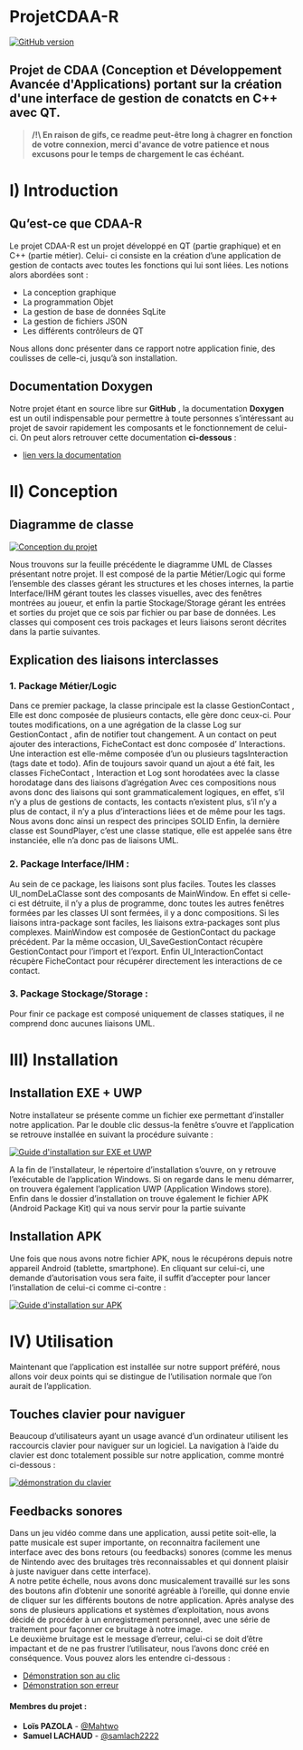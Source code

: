 # ProjetCDAA-R

[![GitHub version](https://img.shields.io/badge/version-2.1.1-purple.svg)](https://img.shields.io/badge)

## Projet de CDAA (Conception et Développement Avancée d'Applications) portant sur la création d'une interface de gestion de conatcts en C++ avec QT.
> **/!\ En raison de gifs, ce readme peut-être long à chagrer en fonction de votre connexion, merci d'avance de votre patience et nous excusons pour le temps de chargement le cas échéant.**

# I) Introduction
## Qu’est-ce que CDAA-R

Le projet CDAA-R est un projet développé en QT (partie graphique) et en C++ (partie métier). Celui-
ci consiste en la création d’une application de gestion de contacts avec toutes les fonctions qui lui sont liées.
Les notions alors abordées sont :
- La conception graphique
- La programmation Objet
- La gestion de base de données SqLite
- La gestion de fichiers JSON
- Les différents contrôleurs de QT

Nous allons donc présenter dans ce rapport notre application finie, des coulisses de celle-ci, jusqu’à son
installation.

## Documentation Doxygen
Notre projet étant en source libre sur **GitHub** , la documentation **Doxygen** est un outil indispensable
pour permettre à toute personnes s’intéressant au projet de savoir rapidement les composants et le
fonctionnement de celui-ci. On peut alors retrouver cette documentation **ci-dessous** :
-  [lien vers la documentation](https://github.com/samlach2222/ProjetCDAA-R/tree/main/Doxygen/html)

# II) Conception
## Diagramme de classe

[![Conception du projet](/Conception/projetCDAA.png)](/Conception/projetCDAA.pdf)

Nous trouvons sur la feuille précédente le diagramme UML de Classes présentant notre projet. Il est
composé de la partie Métier/Logic qui forme l’ensemble des classes gérant les structures et les choses
internes, la partie Interface/IHM gérant toutes les classes visuelles, avec des fenêtres montrées au joueur, et
enfin la partie Stockage/Storage gérant les entrées et sorties du projet que ce sois par fichier ou par base de
données. Les classes qui composent ces trois packages et leurs liaisons seront décrites dans la partie suivantes.

## Explication des liaisons interclasses
### 1. Package Métier/Logic

Dans ce premier package, la classe principale est la classe GestionContact , Elle est donc composée de
plusieurs contacts, elle gère donc ceux-ci. Pour toutes modifications, on a une agrégation de la classe Log
sur GestionContact , afin de notifier tout changement. A un contact on peut ajouter des interactions,
FicheContact est donc composée d’ Interactions. Une interaction est elle-même composée d’un ou
plusieurs tagsInteraction (tags date et todo). Afin de toujours savoir quand un ajout a été fait, les classes
FicheContact , Interaction et Log sont horodatées avec la classe horodatage dans des liaisons d’agrégation
Avec ces compositions nous avons donc des liaisons qui sont grammaticalement logiques, en effet, s’il n’y a
plus de gestions de contacts, les contacts n’existent plus, s’il n’y a plus de contact, il n’y a plus d’interactions
liées et de même pour les tags. Nous avons donc ainsi un respect des principes SOLID
Enfin, la dernière classe est SoundPlayer, c’est une classe statique, elle est appelée sans être instanciée, elle
n’a donc pas de liaisons UML.

### 2. Package Interface/IHM :

Au sein de ce package, les liaisons sont plus faciles. Toutes les classes UI_nomDeLaClasse sont des
composants de MainWindow. En effet si celle-ci est détruite, il n’y a plus de programme, donc toutes les
autres fenêtres formées par les classes UI sont fermées, il y a donc compositions.
Si les liaisons intra-package sont faciles, les liaisons extra-packages sont plus complexes. MainWindow est
composée de GestionContact du package précédent. Par la même occasion, UI_SaveGestionContact
récupère GestionContact pour l’import et l’export. Enfin UI_InteractionContact récupère FicheContact
pour récupérer directement les interactions de ce contact.


### 3. Package Stockage/Storage :

Pour finir ce package est composé uniquement de classes statiques, il ne comprend donc aucunes liaisons
UML.

# III) Installation
## Installation EXE + UWP

Notre installateur se présente comme un fichier exe permettant d’installer notre application. Par le
double clic dessus-la fenêtre s’ouvre et l’application se retrouve installée en suivant la procédure suivante : 

[![Guide d'installation sur EXE et UWP](/Conception/Rendu%20CDAA-R/Compte%20Rendu/Installation/CDAA-R_EXE-UWP.gif)](/Conception/Rendu%20CDAA-R/Compte%20Rendu/Installation/CDAA-R_EXE-UWP.gif)

A la fin de l’installateur, le répertoire d’installation s’ouvre, on y retrouve l’exécutable de l’application
Windows. Si on regarde dans le menu démarrer, on trouvera également l’application UWP (Application
Windows store).  
Enfin dans le dossier d’installation on trouve également le fichier APK (Android Package Kit) qui va
nous servir pour la partie suivante

## Installation APK

Une fois que nous avons notre fichier APK, nous le récupérons depuis notre appareil Android
(tablette, smartphone). En cliquant sur celui-ci, une demande d’autorisation vous sera faite, il suffit
d’accepter pour lancer l’installation de celui-ci comme ci-contre :

[![Guide d'installation sur APK](/Conception/Rendu%20CDAA-R/Compte%20Rendu/Installation/CDAA-R_APK.gif)](/Conception/Rendu%20CDAA-R/Compte%20Rendu/Installation/CDAA-R_APK.gif)

# IV) Utilisation 

Maintenant que l’application est installée sur notre support préféré, nous allons voir deux points
qui se distingue de l’utilisation normale que l’on aurait de l’application.

## Touches clavier pour naviguer

Beaucoup d’utilisateurs ayant un usage avancé d’un ordinateur utilisent les raccourcis clavier pour
naviguer sur un logiciel. La navigation à l’aide du clavier est donc totalement possible sur notre
application, comme montré ci-dessous :

[![démonstration du clavier](/Conception/Rendu%20CDAA-R/Compte%20Rendu/Installation/Raccourcis%20clavier.gif)](/Conception/Rendu%20CDAA-R/Compte%20Rendu/Installation/Raccourcis%20clavier.gif)

## Feedbacks sonores

Dans un jeu vidéo comme dans une application, aussi petite soit-elle, la patte musicale est super
importante, on reconnaitra facilement une interface avec des bons retours (ou feedbacks) sonores (comme
les menus de Nintendo avec des bruitages très reconnaissables et qui donnent plaisir à juste naviguer dans
cette interface).  
A notre petite échelle, nous avons donc musicalement travaillé sur les sons des boutons afin d’obtenir
une sonorité agréable à l’oreille, qui donne envie de cliquer sur les différents boutons de notre application.
Après analyse des sons de plusieurs applications et systèmes d’exploitation, nous avons décidé de procéder
à un enregistrement personnel, avec une série de traitement pour façonner ce bruitage à notre image.  
Le deuxième bruitage est le message d’erreur, celui-ci se doit d’être impactant et de ne pas frustrer
l’utilisateur, nous l’avons donc créé en conséquence. Vous pouvez alors les entendre ci-dessous :
-  [Démonstration son au clic](/Conception/Rendu%20CDAA-R/Compte%20Rendu/Installation/Son_Clic.mp4)
-  [Démonstration son erreur](/Conception/Rendu%20CDAA-R/Compte%20Rendu/Installation/Son_Erreur.mp4)


#### Membres du projet :

* **Loïs PAZOLA** - [@Mahtwo](https://github.com/Mahtwo)
* **Samuel LACHAUD** - [@samlach2222](https://github.com/samlach2222)
